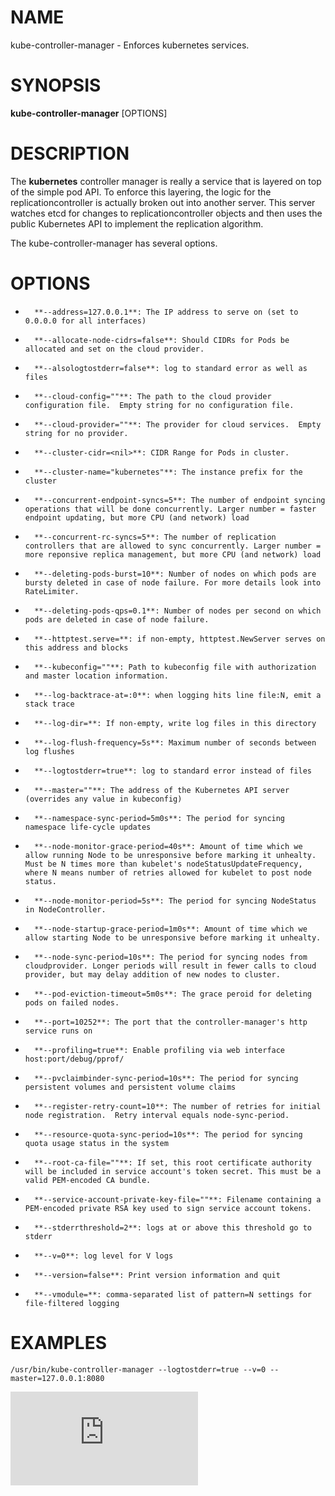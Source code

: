 # NAME
kube-controller-manager \- Enforces kubernetes services.

# SYNOPSIS
**kube-controller-manager** [OPTIONS]

# DESCRIPTION

The **kubernetes** controller manager is really a service that is layered on top of the simple pod API. To enforce this layering, the logic for the replicationcontroller is actually broken out into another server. This server watches etcd for changes to replicationcontroller objects and then uses the public Kubernetes API to implement the replication algorithm.

The kube-controller-manager has several options.

# OPTIONS
*       **--address=127.0.0.1**: The IP address to serve on (set to 0.0.0.0 for all interfaces)
*       **--allocate-node-cidrs=false**: Should CIDRs for Pods be allocated and set on the cloud provider.
*       **--alsologtostderr=false**: log to standard error as well as files
*       **--cloud-config=""**: The path to the cloud provider configuration file.  Empty string for no configuration file.
*       **--cloud-provider=""**: The provider for cloud services.  Empty string for no provider.
*       **--cluster-cidr=<nil>**: CIDR Range for Pods in cluster.
*       **--cluster-name="kubernetes"**: The instance prefix for the cluster
*       **--concurrent-endpoint-syncs=5**: The number of endpoint syncing operations that will be done concurrently. Larger number = faster endpoint updating, but more CPU (and network) load
*       **--concurrent-rc-syncs=5**: The number of replication controllers that are allowed to sync concurrently. Larger number = more reponsive replica management, but more CPU (and network) load
*       **--deleting-pods-burst=10**: Number of nodes on which pods are bursty deleted in case of node failure. For more details look into RateLimiter.
*       **--deleting-pods-qps=0.1**: Number of nodes per second on which pods are deleted in case of node failure.
*       **--httptest.serve=**: if non-empty, httptest.NewServer serves on this address and blocks
*       **--kubeconfig=""**: Path to kubeconfig file with authorization and master location information.
*       **--log-backtrace-at=:0**: when logging hits line file:N, emit a stack trace
*       **--log-dir=**: If non-empty, write log files in this directory
*       **--log-flush-frequency=5s**: Maximum number of seconds between log flushes
*       **--logtostderr=true**: log to standard error instead of files
*       **--master=""**: The address of the Kubernetes API server (overrides any value in kubeconfig)
*       **--namespace-sync-period=5m0s**: The period for syncing namespace life-cycle updates
*       **--node-monitor-grace-period=40s**: Amount of time which we allow running Node to be unresponsive before marking it unhealty. Must be N times more than kubelet's nodeStatusUpdateFrequency, where N means number of retries allowed for kubelet to post node status.
*       **--node-monitor-period=5s**: The period for syncing NodeStatus in NodeController.
*       **--node-startup-grace-period=1m0s**: Amount of time which we allow starting Node to be unresponsive before marking it unhealty.
*       **--node-sync-period=10s**: The period for syncing nodes from cloudprovider. Longer periods will result in fewer calls to cloud provider, but may delay addition of new nodes to cluster.
*       **--pod-eviction-timeout=5m0s**: The grace peroid for deleting pods on failed nodes.
*       **--port=10252**: The port that the controller-manager's http service runs on
*       **--profiling=true**: Enable profiling via web interface host:port/debug/pprof/
*       **--pvclaimbinder-sync-period=10s**: The period for syncing persistent volumes and persistent volume claims
*       **--register-retry-count=10**: The number of retries for initial node registration.  Retry interval equals node-sync-period.
*       **--resource-quota-sync-period=10s**: The period for syncing quota usage status in the system
*       **--root-ca-file=""**: If set, this root certificate authority will be included in service account's token secret. This must be a valid PEM-encoded CA bundle.
*       **--service-account-private-key-file=""**: Filename containing a PEM-encoded private RSA key used to sign service account tokens.
*       **--stderrthreshold=2**: logs at or above this threshold go to stderr
*       **--v=0**: log level for V logs
*       **--version=false**: Print version information and quit
*       **--vmodule=**: comma-separated list of pattern=N settings for file-filtered logging

# EXAMPLES
```
/usr/bin/kube-controller-manager --logtostderr=true --v=0 --master=127.0.0.1:8080
```


[![Analytics](https://kubernetes-site.appspot.com/UA-36037335-10/GitHub/docs/man/kube-controller-manager.md?pixel)]()
